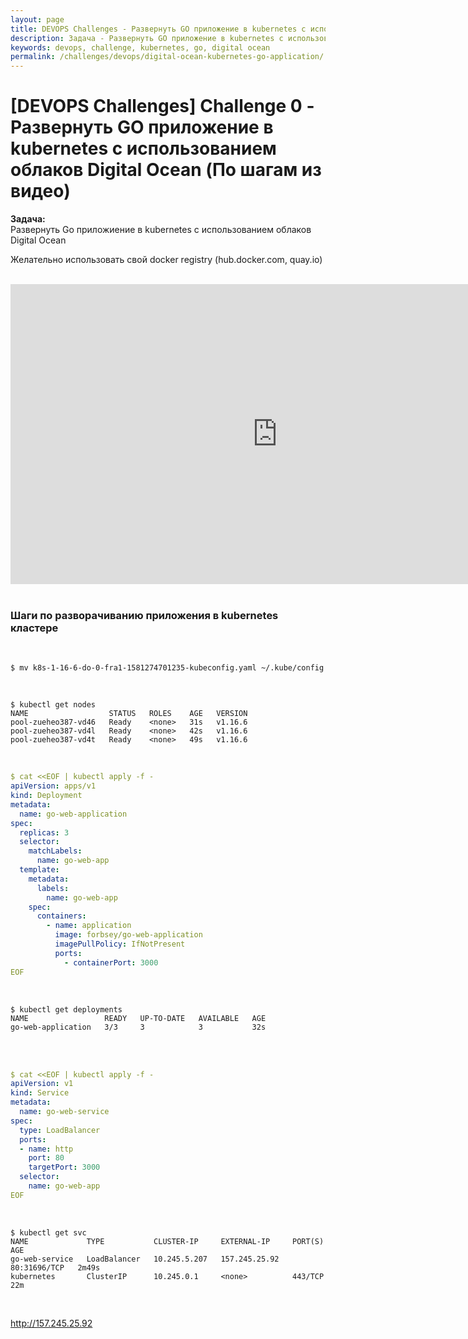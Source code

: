 ```yaml
---
layout: page
title: DEVOPS Challenges - Развернуть GO приложение в kubernetes с использованием облаков Digital Ocean (По шагам из видео)
description: Задача - Развернуть GO приложение в kubernetes с использованием облаков Digital Ocean (По шагам из видео)
keywords: devops, challenge, kubernetes, go, digital ocean
permalink: /challenges/devops/digital-ocean-kubernetes-go-application/
---
```


# [DEVOPS Challenges] Challenge 0 - Развернуть GO приложение в kubernetes с использованием облаков Digital Ocean (По шагам из видео)

**Задача:**  
Развернуть Go приложиение в kubernetes с использованием облаков Digital Ocean

Желательно использовать свой docker registry (hub.docker.com, quay.io)

<br/>

<div align="center">
    <iframe width="853" height="480" src="https://www.youtube.com/embed/g_-U5jddSuM" frameborder="0" allow="accelerometer; autoplay; encrypted-media; gyroscope; picture-in-picture" allowfullscreen></iframe>
</div>



<br/>

### Шаги по разворачиванию приложения в kubernetes кластере

<br/>

    $ mv k8s-1-16-6-do-0-fra1-1581274701235-kubeconfig.yaml ~/.kube/config

<br/>

    $ kubectl get nodes
    NAME                  STATUS   ROLES    AGE   VERSION
    pool-zueheo387-vd46   Ready    <none>   31s   v1.16.6
    pool-zueheo387-vd4l   Ready    <none>   42s   v1.16.6
    pool-zueheo387-vd4t   Ready    <none>   49s   v1.16.6


<br/>


```yaml
$ cat <<EOF | kubectl apply -f -
apiVersion: apps/v1
kind: Deployment
metadata:
  name: go-web-application
spec:
  replicas: 3
  selector:
    matchLabels:
      name: go-web-app
  template:
    metadata:
      labels:
        name: go-web-app
    spec:
      containers:
        - name: application
          image: forbsey/go-web-application
          imagePullPolicy: IfNotPresent
          ports:
            - containerPort: 3000
EOF
```

<br/>

    $ kubectl get deployments
    NAME                 READY   UP-TO-DATE   AVAILABLE   AGE
    go-web-application   3/3     3            3           32s

<br/>


<br/>


```yaml
$ cat <<EOF | kubectl apply -f -
apiVersion: v1
kind: Service
metadata:
  name: go-web-service
spec:
  type: LoadBalancer
  ports:
  - name: http
    port: 80
    targetPort: 3000
  selector:
    name: go-web-app
EOF
```

<br/>

    $ kubectl get svc
    NAME             TYPE           CLUSTER-IP     EXTERNAL-IP     PORT(S)        AGE
    go-web-service   LoadBalancer   10.245.5.207   157.245.25.92   80:31696/TCP   2m49s
    kubernetes       ClusterIP      10.245.0.1     <none>          443/TCP        22m


<br/>


http://157.245.25.92